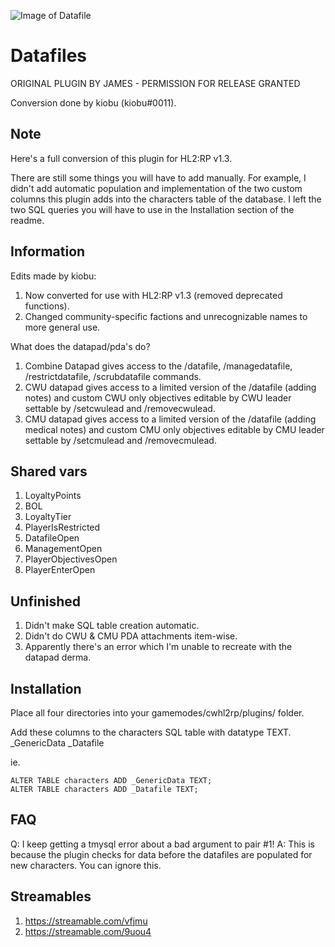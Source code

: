 ![Image of Datafile](https://i.imgur.com/2DnlQyU.png)
# Datafiles
ORIGINAL PLUGIN BY JAMES - PERMISSION FOR RELEASE GRANTED

Conversion done by kiobu (kiobu#0011).

## Note

Here's a full conversion of this plugin for HL2:RP v1.3.

There are still some things you will have to add manually. For example, I didn't add automatic population and implementation of the two custom columns this plugin adds into the characters table of the database. I left the two SQL queries you will have to use in the Installation section of the readme.

## Information

Edits made by kiobu:
1. Now converted for use with HL2:RP v1.3 (removed deprecated functions).
2. Changed community-specific factions and unrecognizable names to more general use.

What does the datapad/pda's do?
1. Combine Datapad gives access to the /datafile, /managedatafile, /restrictdatafile, /scrubdatafile commands.
2. CWU datapad gives access to a limited version of the /datafile (adding notes) and custom CWU only objectives editable by CWU leader settable by /setcwulead and /removecwulead.
3. CMU datapad gives access to a limited version of the /datafile (adding medical notes) and custom CMU only objectives editable by CMU leader settable by /setcmulead and /removecmulead.

## Shared vars

1. LoyaltyPoints
2. BOL
3. LoyaltyTier
4. PlayerIsRestricted
5. DatafileOpen
6. ManagementOpen
7. PlayerObjectivesOpen
8. PlayerEnterOpen

## Unfinished

1. Didn't make SQL table creation automatic.
2. Didn't do CWU & CMU PDA attachments item-wise.
3. Apparently there's an error which I'm unable to recreate with the datapad derma.

## Installation

Place all four directories into your gamemodes/cwhl2rp/plugins/ folder.

Add these columns to the characters SQL table with datatype TEXT.
_GenericData
_Datafile

ie.
```
ALTER TABLE characters ADD _GenericData TEXT;
ALTER TABLE characters ADD _Datafile TEXT;

```

## FAQ

Q: I keep getting a tmysql error about a bad argument to pair #1!
A: This is because the plugin checks for data before the datafiles are populated for new characters. You can ignore this.

## Streamables 

1. https://streamable.com/vfjmu
2. https://streamable.com/9uou4
